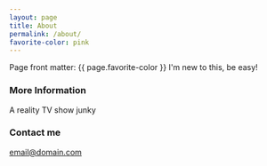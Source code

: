 ```yaml
---
layout: page
title: About
permalink: /about/
favorite-color: pink
---
```


Page front matter: {{ page.favorite-color }}
I'm new to this, be easy!

### More Information
A reality TV show junky

### Contact me

[email@domain.com](mailto:email@domain.com)
